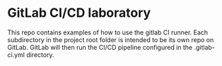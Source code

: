 # GitLab CI/CD laboratory
This repo contains examples of how to use the gitlab CI runner. Each subdirectory
in the project root folder is intended to be its own repo on GitLab. GitLab will
then run the CI/CD pipeline configured in the .gitlab-ci.yml directory.

